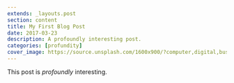 ```yaml
---
extends: _layouts.post
section: content
title: My First Blog Post
date: 2017-03-23
description: A profoundly interesting post.
categories: [profundity]
cover_image: https://source.unsplash.com/1600x900/?computer,digital,business
---
```


This post is *profoundly* interesting.
